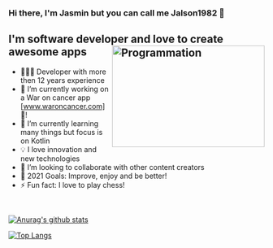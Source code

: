 ### Hi there, I'm Jasmin but you can call me Jalson1982 👋 

## I'm software developer and love to create awesome apps <img align="right" src="https://i.giphy.com/media/13HgwGsXF0aiGY/200w.webp" alt="Programmation" width="300" height="200" />

- 👨🏻‍💻 Developer with more then 12 years experience
- 🔭 I’m currently working on a War on cancer app [www.waroncancer.com] 🌱!
- 🌱 I’m currently learning many things but focus is on Kotlin
- 💡 I love innovation and new technologies
- 👯 I’m looking to collaborate with other content creators
- 🥅 2021 Goals: Improve, enjoy and be better!
- ⚡ Fun fact: I love to play chess!

<br />

[![Anurag's github stats](https://github-readme-stats.vercel.app/api?username=Jalson1982&show_icons=true&theme=radical)](https://github.com/anuraghazra/github-readme-stats)

[![Top Langs](https://github-readme-stats.vercel.app/api/top-langs/?username=Jalson1982&show_icons=true&theme=radical)](https://github.com/anuraghazra/github-readme-stats)

